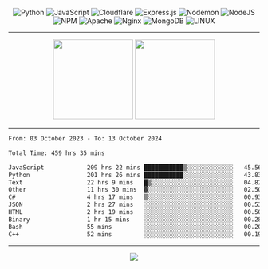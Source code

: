 <div align="center">
  
![Python](https://img.shields.io/badge/python-3670A0?style=for-the-badge&logo=python&logoColor=ffdd54) ![JavaScript](https://img.shields.io/badge/javascript-%23323330.svg?style=for-the-badge&logo=javascript&logoColor=%23F7DF1E) ![Cloudflare](https://img.shields.io/badge/Cloudflare-F38020?style=for-the-badge&logo=Cloudflare&logoColor=white) ![Express.js](https://img.shields.io/badge/express.js-%23404d59.svg?style=for-the-badge&logo=express&logoColor=%2361DAFB) ![Nodemon](https://img.shields.io/badge/NODEMON-%23323330.svg?style=for-the-badge&logo=nodemon&logoColor=%BBDEAD) ![NodeJS](https://img.shields.io/badge/node.js-6DA55F?style=for-the-badge&logo=node.js&logoColor=white) ![NPM](https://img.shields.io/badge/NPM-%23CB3837.svg?style=for-the-badge&logo=npm&logoColor=white) ![Apache](https://img.shields.io/badge/apache-%23D42029.svg?style=for-the-badge&logo=apache&logoColor=white) ![Nginx](https://img.shields.io/badge/nginx-%23009639.svg?style=for-the-badge&logo=nginx&logoColor=white) ![MongoDB](https://img.shields.io/badge/MongoDB-%234ea94b.svg?style=for-the-badge&logo=mongodb&logoColor=white) ![LINUX](https://img.shields.io/badge/Linux-FCC624?style=for-the-badge&logo=linux&logoColor=black)

---


<img src="https://github-readme-streak-stats.herokuapp.com/?user=anotherrandomonline&theme=react" height="160"/>
  
<img src="https://github-readme-stats.vercel.app/api?username=anotherrandomonline&show_icons=true&include_all_commits=true&theme=react" height="160"/>
</div>

---

<!--START_SECTION:waka-->

```txt
From: 03 October 2023 - To: 13 October 2024

Total Time: 459 hrs 35 mins

JavaScript            209 hrs 22 mins ███████████▒░░░░░░░░░░░░░   45.56 %
Python                201 hrs 26 mins ███████████░░░░░░░░░░░░░░   43.83 %
Text                  22 hrs 9 mins   █▒░░░░░░░░░░░░░░░░░░░░░░░   04.82 %
Other                 11 hrs 30 mins  ▓░░░░░░░░░░░░░░░░░░░░░░░░   02.50 %
C#                    4 hrs 17 mins   ▒░░░░░░░░░░░░░░░░░░░░░░░░   00.93 %
JSON                  2 hrs 27 mins   ░░░░░░░░░░░░░░░░░░░░░░░░░   00.53 %
HTML                  2 hrs 19 mins   ░░░░░░░░░░░░░░░░░░░░░░░░░   00.50 %
Binary                1 hr 15 mins    ░░░░░░░░░░░░░░░░░░░░░░░░░   00.28 %
Bash                  55 mins         ░░░░░░░░░░░░░░░░░░░░░░░░░   00.20 %
C++                   52 mins         ░░░░░░░░░░░░░░░░░░░░░░░░░   00.19 %
```

<!--END_SECTION:waka-->

---

<div align="center">
  
![](https://github-profile-trophy.vercel.app/?username=anotherrandomonline&theme=darkhub&no-frame=true&no-bg=true&margin-w=4)

</div>
